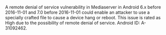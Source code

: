 A remote denial of service vulnerability in Mediaserver in Android 6.x before 2016-11-01 and 7.0 before 2016-11-01 could enable an attacker to use a specially crafted file to cause a device hang or reboot. This issue is rated as High due to the possibility of remote denial of service. Android ID: A-31092462.